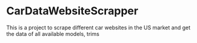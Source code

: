 # CarDataWebsiteScrapper
This is a project to scrape different car websites in the US market and get the data of all available models, trims
